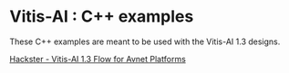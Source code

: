 # Vitis-AI : C++ examples

These C++ examples are meant to be used with the Vitis-AI 1.3 designs.
    
   [Hackster - Vitis-AI 1.3 Flow for Avnet Platforms](http://avnet.me/vitis-ai-1.3-project)


